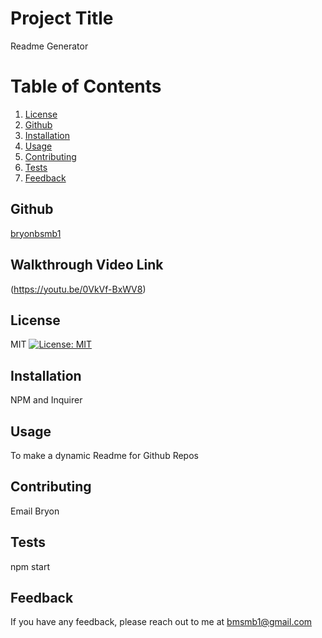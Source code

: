 
  # Project Title
  Readme Generator 
  # Table of Contents
  1. [License](#license)
  1. [Github](#github)
  1. [Installation](#installation)
  2. [Usage](#usage)
  3. [Contributing](#contributing)
  4. [Tests](#tests)
  5. [Feedback](#feedback)
  ## Github
  [bryonbsmb1](https://github.com/bryonbsmb1)
  ## Walkthrough Video Link
  (https://youtu.be/0VkVf-BxWV8)
  ## License
  MIT [![License: MIT](https://img.shields.io/badge/License-MIT-yellow.svg)](https://opensource.org/licenses/MIT)
  ## Installation
  NPM and Inquirer    
  ## Usage
  To make a dynamic Readme for Github Repos
  ## Contributing
  Email Bryon
  ## Tests
  npm start
  ## Feedback
  If you have any feedback, please reach out to me at bmsmb1@gmail.com
  